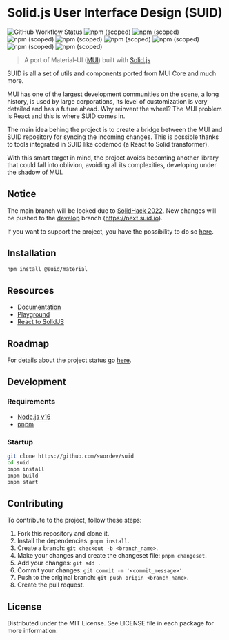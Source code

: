 # Solid.js User Interface Design (SUID)

![GitHub Workflow Status](https://img.shields.io/github/workflow/status/swordev/suid/CI) ![npm (scoped)](https://img.shields.io/npm/v/@suid/material?label=@suid/material) ![npm (scoped)](https://img.shields.io/npm/v/@suid/icons-material?label=@suid/icons-material) <br/> ![npm (scoped)](https://img.shields.io/npm/v/@suid/css?label=@suid/css) ![npm (scoped)](https://img.shields.io/npm/v/@suid/system?label=@suid/system) ![npm (scoped)](https://img.shields.io/npm/v/@suid/base?label=@suid/base) ![npm (scoped)](https://img.shields.io/npm/v/@suid/types?label=@suid/types) ![npm (scoped)](https://img.shields.io/npm/v/@suid/codemod?label=@suid/codemod) ![npm (scoped)](https://img.shields.io/npm/v/@suid/site?label=@suid/site)

> A port of Material-UI ([MUI](https://mui.com/core)) built with [Solid.js](https://solidjs.com)

SUID is all a set of utils and components ported from MUI Core and much more.

MUI has one of the largest development communities on the scene, a long history, is used by large corporations, its level of customization is very detailed and has a future ahead. Why reinvent the wheel? The MUI problem is React and this is where SUID comes in.

The main idea behing the project is to create a bridge between the MUI and SUID repository for syncing the incoming changes. This is possible thanks to tools integrated in SUID like codemod (a React to Solid transformer).

With this smart target in mind, the project avoids becoming another library that could fall into oblivion, avoiding all its complexities, developing under the shadow of MUI.

## Notice

The main branch will be locked due to [SolidHack 2022](https://hack.solidjs.com). New changes will be pushed to the [develop](https://github.com/swordev/suid/tree/develop) branch (https://next.suid.io).

If you want to support the project, you have the possibility to do so [here](https://hack.solidjs.com).

## Installation

```sh
npm install @suid/material
```

## Resources

- [Documentation](https://suid.io)
- [Playground](https://suid.io/tools/playground)
- [React to SolidJS](https://suid.io/tools/react-to-solid)

## Roadmap

For details about the project status go [here](https://github.com/swordev/suid/blob/main/ROADMAP.md).

## Development

### Requirements

- [Node.js v16](https://nodejs.org)
- [pnpm](https://pnpm.io)

### Startup

```sh
git clone https://github.com/swordev/suid
cd suid
pnpm install
pnpm build
pnpm start
```

## Contributing

To contribute to the project, follow these steps:

1. Fork this repository and clone it.
2. Install the dependencies: `pnpm install`.
3. Create a branch: `git checkout -b <branch_name>`.
4. Make your changes and create the changeset file: `pnpm changeset`.
5. Add your changes: `git add .`
6. Commit your changes: `git commit -m '<commit_message>'`.
7. Push to the original branch: `git push origin <branch_name>`.
8. Create the pull request.

## License

Distributed under the MIT License. See LICENSE file in each package for more information.
